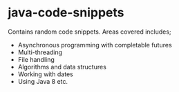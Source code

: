 # java-code-snippets
Contains random code snippets. Areas covered includes;
- Asynchronous programming with completable futures
- Multi-threading
- File handling
- Algorithms and data structures
- Working with dates
- Using Java 8 etc.
